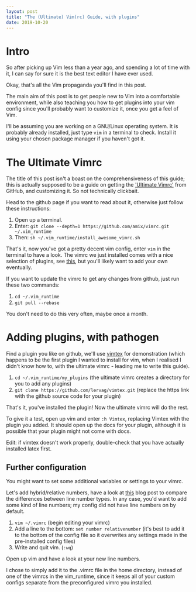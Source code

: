 ```yaml
---
layout: post
title: "The (Ultimate) Vim(rc) Guide, with plugins"
date: 2019-10-20
---
```


# Intro
So after picking up Vim less than a year ago, and spending a lot of time with it, I can say for sure it is the best text editor I have ever used. 

Okay, that's all the Vim propaganda you'll find in this post.

The main aim of this post is to get people new to Vim into a comfortable environment, while also teaching you how to get plugins into your vim config since you'll probably want to customize it, once you get a feel of Vim.

I'll be assuming you are working on a GNU/Linux operating system. It is probably already installed, just type `vim` in a terminal to check. Install it using your chosen package manager if you haven't got it.

# The Ultimate Vimrc
The title of this post isn't a boast on the comprehensiveness of this guide; this is actually supposed to be a guide on getting the ['Ultimate Vimrc'](https://github.com/amix/vimrc) from GitHub, and customizing it. So not technically clickbait.

Head to the github page if you want to read about it, otherwise just follow these instructions:

1. Open up a terminal.
2. Enter: `git clone --depth=1 https://github.com/amix/vimrc.git ~/.vim_runtime`
3. Then: `sh ~/.vim_runtime/install_awesome_vimrc.sh`

That's it, now you've got a pretty decent vim config, enter `vim` in the terminal to have a look. The vimrc we just installed comes with a nice selection of plugins, see [this](https://github.com/amix/vimrc#included-plugins), but you'll likely want to add your own eventually.

If you want to update the vimrc to get any changes from github, just run these two commands:

1. `cd ~/.vim_runtime`
2. `git pull --rebase`

You don't need to do this very often, maybe once a month.

# Adding plugins, with pathogen
Find a plugin you like on github, we'll use [vimtex](https://github.com/lervag/vimtex) for demonstration (which happens to be the first plugin I wanted to install for vim, when I realised I didn't know how to, with the ultimate vimrc - leading me to write this guide).

1. `cd ~/.vim_runtime/my_plugins` (the ultimate vimrc creates a directory for you to add any plugins)
2. `git clone https://github.com/lervag/vimtex.git` (replace the https link with the github source code for your plugin)

That's it, you've installed the plugin! Now the ultimate vimrc will do the rest.

To give it a test, open up vim and enter `:h Vimtex`, replacing Vimtex with the plugin you added. It should open up the docs for your plugin, although it is possible that your plugin might not come with docs.

Edit: if vimtex doesn't work properly, double-check that you have actually installed latex first.

## Further configuration

You might want to set some additional variables or settings to your vimrc. 

Let's add hybrid/relative numbers, have a look at [this](https://jeffkreeftmeijer.com/vim-number/) blog post to compare the differences between line number types. In any case, you'd want to add some kind of line numbers; my config did not have line numbers on by default.

1. `vim ~/.vimrc` (begin editing your vimrc)
2. Add a line to the bottom: `set number relativenumber` (it's best to add it to the bottom of the config file so it overwrites any settings made in the pre-installed config files)
3. Write and quit vim. (`:wq`)

Open up vim and have a look at your new line numbers. 

I chose to simply add it to the .vimrc file in the home directory, instead of one of the vimrcs in the vim_runtime, since it keeps all of your custom configs separate from the preconfigured vimrc you installed.

